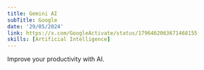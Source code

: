 ```yaml
---
title: Gemini AI
subTitle: Google
date: '29/05/2024'
link: https://x.com/GoogleActivate/status/1796462063671468155
skills: [Artificial Intelligence]
---
```


Improve your productivity with AI.